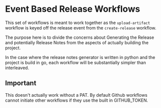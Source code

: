 # Event Based Release Workflows

This set of workflows is meant to work together as the `upload-artifact` workflow is keyed off the release event from the `create-release` workflow.

The purpose here is to divide the concerns about Generating the Release and potentially Release Notes from the aspects of actually building the project.

In the case where the release notes generator is written in python and the project is build in go, each workflow will be substantially simpler than interleaved.

## Important

This doesn't actually work without a PAT. By default Github workflows cannot initiate other workflows if they use the built in GITHUB_TOKEN.
